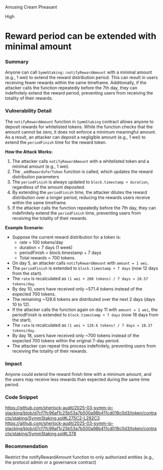 Amusing Cream Pheasant

High

# Reward period can be extended with minimal amount

### Summary
Anyone can call `SymmStaking::notifyRewardAmount` with a minimal amount (e.g., 1 wei) to extend the reward distribution period. This can result in users receiving fewer rewards within the same timeframe. Additionally, if the attacker calls the function repeatedly before the 7th day, they can indefinitely extend the reward period, preventing users from receiving the totality of their rewards.

### Vulnerability Detail
The `notifyRewardAmount` function in `SymmStaking` contract allows anyone to deposit rewards for whitelisted tokens. While the function checks that the amount cannot be zero, it does not enforce a minimum meaningful amount. As a result, an attacker can deposit a negligible amount (e.g., 1 wei) to extend the `periodFinish` time for the reward token.

**How the Attack Works:** 
1. The attacker calls `notifyRewardAmount` with a whitelisted token and a minimal amount (e.g., 1 wei).
2. The `_addRewardsForToken` function is called, which updates the reward distribution parameters
3. The `periodFinish` is always updated to `block.timestamp + duration`, regardless of the amount deposited.
4. By extending the `periodFinish` time, the attacker dilutes the reward distribution over a longer period, reducing the rewards users receive within the same timeframe.
5. If the attacker calls the function repeatedly before the 7th day, they can indefinitely extend the `periodFinish` time, preventing users from receiving the totality of their rewards.

**Example Scenario:**
- Suppose the current reward distribution for a token is:
  - rate = 100 tokens/day
  - duration = 7 days (1 week)
  - periodFinish = block.timestamp + 7 days
  - Total rewards = 700 tokens.
 - On day 5, an attacker calls `notifyRewardAmount` with `amount = 1 wei`.
 - The `periodFinish` is extended to `block.timestamp + 7 days` (now 12 days from the start).
 - The `rate` is recalculated as `(1 wei + 200 tokens) / 7 days ≈ 28.57 tokens/day`.
 - By day 10, users have received only ~571.4 tokens instead of the expected 700 tokens.
 - The remaining ~128.6 tokens are distributed over the next 2 days (days 10 to 12).
 - If the attacker calls the function again on day 11 with `amount = 1 wei`, the periodFinish is extended to `block.timestamp + 7 days` (now 18 days from the start).
 - The `rate` is recalculated as `(1 wei + 128.6 tokens) / 7 days ≈ 18.37 tokens/day`.
 - By day 18, users have received only ~700 tokens instead of the expected 700 tokens within the original 7-day period.
 - The attacker can repeat this process indefinitely, preventing users from receiving the totality of their rewards.

### Impact
Anyone could extend the reward finish time with a minimum amount, and the users may receive less rewards than expected during the same time period.

### Code Snippet
https://github.com/sherlock-audit/2025-03-symm-io-stacking/blob/d7cf7fc96af1c25b53a7b500a98b411cd018c0d3/token/contracts/staking/SymmStaking.sol#L275C2-L292C3
https://github.com/sherlock-audit/2025-03-symm-io-stacking/blob/d7cf7fc96af1c25b53a7b500a98b411cd018c0d3/token/contracts/staking/SymmStaking.sol#L378

### Recommendation
Restrict the notifyRewardAmount function to only authorized entities (e.g., the protocol admin or a governance contract)
